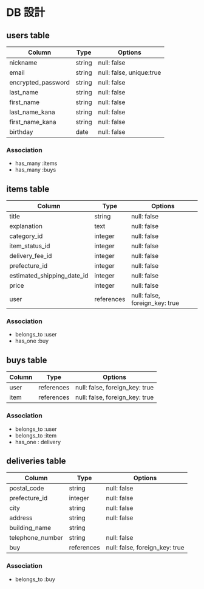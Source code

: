 # DB 設計

## users table

| Column             | Type                  | Options                  |
|--------------------|-----------------------|--------------------------|
| nickname           | string                | null: false              |
| email              | string                | null: false, unique:true |
| encrypted_password | string                | null: false              |
| last_name          | string                | null: false              |
| first_name         | string                | null: false              |
| last_name_kana     | string                | null: false              |
| first_name_kana    | string                | null: false              |
| birthday           | date                  | null: false              |

### Association

- has_many :items
- has_many :buys

## items table

| Column                     | Type       | Options                        |
|----------------------------|------------|--------------------------------|
| title                      | string     | null: false                    |
| explanation                | text       | null: false                    |
| category_id                | integer    | null: false                    |
| item_status_id             | integer    | null: false                    |
| delivery_fee_id            | integer    | null: false                    |
| prefecture_id              | integer    | null: false                    |
| estimated_shipping_date_id | integer    | null: false                    |
| price                      | integer    | null: false                    |
| user                       | references | null: false, foreign_key: true |


### Association

- belongs_to :user
- has_one :buy

## buys table

| Column          | Type       | Options                        |
|-----------------|------------|--------------------------------|
| user            | references | null: false, foreign_key: true |
| item            | references | null: false, foreign_key: true |

### Association

- belongs_to :user
- belongs_to :item
- has_one : delivery


## deliveries table

| Column            | Type       | Options                         |
|-------------------|------------|---------------------------------|
| postal_code       | string     | null: false                     |
| prefecture_id     | integer    | null: false                     |
| city              | string     | null: false                     |
| address           | string     | null: false                     |
| building_name     | string     |                                 |
| telephone_number  | string     | null: false                     |
| buy               | references | null: false, foreign_key: true  |

### Association

- belongs_to :buy
